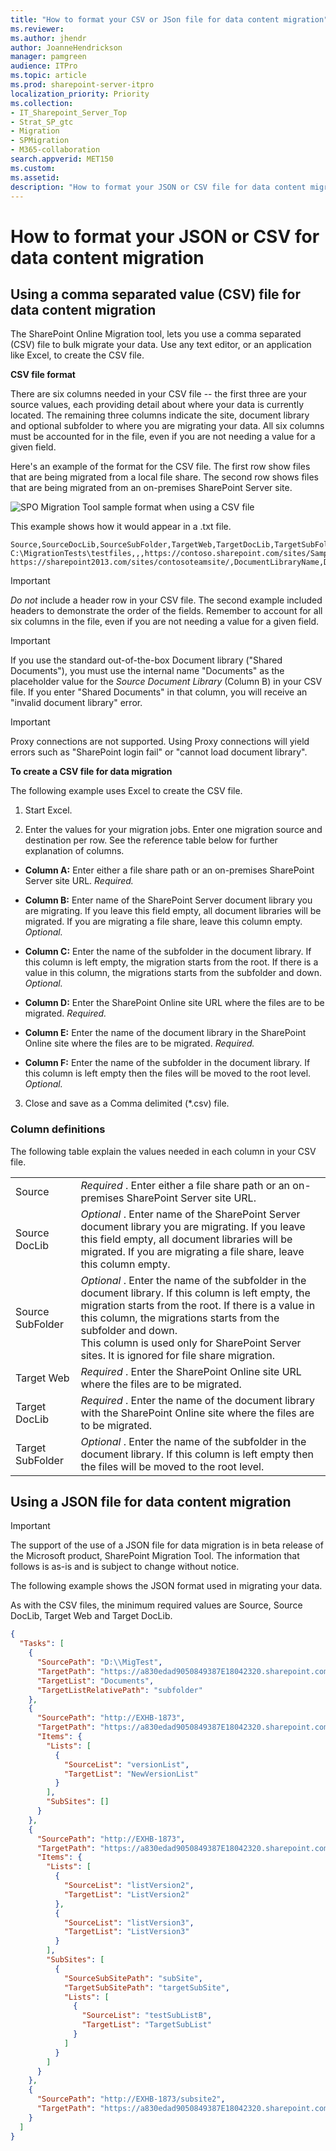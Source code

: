 ```yaml
---
title: "How to format your CSV or JSon file for data content migration"
ms.reviewer: 
ms.author: jhendr
author: JoanneHendrickson
manager: pamgreen
audience: ITPro
ms.topic: article
ms.prod: sharepoint-server-itpro
localization_priority: Priority
ms.collection: 
- IT_Sharepoint_Server_Top
- Strat_SP_gtc
- Migration
- SPMigration
- M365-collaboration
search.appverid: MET150
ms.custom: 
ms.assetid: 
description: "How to format your JSON or CSV file for data content migration"
---
```


# How to format your JSON or CSV for data content migration

  
## Using a comma separated value (CSV) file for data content migration

The SharePoint Online Migration tool, lets you use a comma separated (CSV) file to bulk migrate your data. Use any text editor, or an application like Excel, to create the CSV file.
  
 **CSV file format**
  
There are six columns needed in your CSV file -- the first three are your source values, each providing detail about where your data is currently located. The remaining three columns indicate the site, document library and optional subfolder to where you are migrating your data. All six columns must be accounted for in the file, even if you are not needing a value for a given field.
  
Here's an example of the format for the CSV file. The first row show files that are being migrated from a local file share. The second row shows files that are being migrated from an on-premises SharePoint Server site.
  
![SPO Migration Tool sample format when using a CSV file](media/73fadfad-77ad-4d3a-b738-bc7063bc2659.jpg)
  
This example shows how it would appear in a .txt file.
  
```
Source,SourceDocLib,SourceSubFolder,TargetWeb,TargetDocLib,TargetSubFolder
C:\MigrationTests\testfiles,,,https://contoso.sharepoint.com/sites/Sample/,DocLibraryName,DocLibraryName_subfolder
https://sharepoint2013.com/sites/contosoteamsite/,DocumentLibraryName,DocLibrarySubfolder_name,https://contoso.sharepoint.com/sites/Sample/,DocLibraryName,DocLibraryName_subfolder

```

> [!IMPORTANT]
>  *Do not*  include a header row in your CSV file. The second example included headers to demonstrate the order of the fields. Remember to account for all six columns in the file, even if you are not needing a value for a given field. 
  
> [!IMPORTANT]
> If you use the standard out-of-the-box Document library ("Shared Documents"), you must use the internal name "Documents" as the placeholder value for the  *Source Document Library*  (Column B) in your CSV file. If you enter "Shared Documents" in that column, you will receive an "invalid document library" error. 
  
> [!IMPORTANT]
> Proxy connections are not supported. Using Proxy connections will yield errors such as "SharePoint login fail" or "cannot load document library". 
  
 **To create a CSV file for data migration**
  
The following example uses Excel to create the CSV file.
  
1. Start Excel.
    
2. Enter the values for your migration jobs. Enter one migration source and destination per row. See the reference table below for further explanation of columns.
    
  - **Column A:** Enter either a file share path or an on-premises SharePoint Server site URL.  *Required.* 
    
  - **Column B:** Enter name of the SharePoint Server document library you are migrating. If you leave this field empty, all document libraries will be migrated. If you are migrating a file share, leave this column empty.  *Optional.* 
    
  - **Column C:** Enter the name of the subfolder in the document library. If this column is left empty, the migration starts from the root. If there is a value in this column, the migrations starts from the subfolder and down.  *Optional.* 
    
  - **Column D:** Enter the SharePoint Online site URL where the files are to be migrated.  *Required.* 
    
  - **Column E:** Enter the name of the document library in the SharePoint Online site where the files are to be migrated.  *Required.* 
    
  - **Column F:** Enter the name of the subfolder in the document library. If this column is left empty then the files will be moved to the root level.  *Optional.* 
    
3. Close and save as a Comma delimited (\*.csv) file.
    
### Column definitions

The following table explain the values needed in each column in your CSV file.
  
|||
|:-----|:-----|
|Source  <br/> | *Required*  . Enter either a file share path or an on-premises SharePoint Server site URL.  <br/> |
|Source DocLib  <br/> | *Optional*  . Enter name of the SharePoint Server document library you are migrating. If you leave this field empty, all document libraries will be migrated. If you are migrating a file share, leave this column empty.  <br/> |
|Source SubFolder  <br/> | *Optional*  . Enter the name of the subfolder in the document library. If this column is left empty, the migration starts from the root. If there is a value in this column, the migrations starts from the subfolder and down.  <br/> This column is used only for SharePoint Server sites. It is ignored for file share migration.  <br/> |
|Target Web  <br/> | *Required*  . Enter the SharePoint Online site URL where the files are to be migrated.  <br/> |
|Target DocLib  <br/> | *Required*  . Enter the name of the document library with the SharePoint Online site where the files are to be migrated.  <br/> |
|Target SubFolder  <br/> | *Optional*  . Enter the name of the subfolder in the document library. If this column is left empty then the files will be moved to the root level.  <br/> |

## Using a JSON file for data content migration

> [!IMPORTANT]
> The support of the use of a JSON file for data migration is in beta release of the Microsoft product, SharePoint Migration Tool. The information that follows is as-is and is subject to change without notice. 


The following example shows the JSON format used in migrating your data.

As with the CSV files, the minimum required values are Source, Source DocLib, Target Web and Target DocLib.  

```json
{
  "Tasks": [
    {
      "SourcePath": "D:\\MigTest",
      "TargetPath": "https://a830edad9050849387E18042320.sharepoint.com",
      "TargetList": "Documents",
      "TargetListRelativePath": "subfolder"
    },
    {
      "SourcePath": "http://EXHB-1873",
      "TargetPath": "https://a830edad9050849387E18042320.sharepoint.com",
      "Items": {
        "Lists": [
          {
            "SourceList": "versionList",
            "TargetList": "NewVersionList"
          }
        ],
        "SubSites": []
      }
    },
    {
      "SourcePath": "http://EXHB-1873",
      "TargetPath": "https://a830edad9050849387E18042320.sharepoint.com",
      "Items": {
        "Lists": [
          {
            "SourceList": "listVersion2",
            "TargetList": "ListVersion2"
          },
          {
            "SourceList": "listVersion3",
            "TargetList": "ListVersion3"
          }
        ],
        "SubSites": [
          {
            "SourceSubSitePath": "subSite",
            "TargetSubSitePath": "targetSubSite",
            "Lists": [
              {
                "SourceList": "testSubListB",
                "TargetList": "TargetSubList"
              }
            ]
          }
        ]
      }
    },
    {
      "SourcePath": "http://EXHB-1873/subsite2",
      "TargetPath": "https://a830edad9050849387E18042320.sharepoint.com/targetSubSite2"
    }
  ]
}
```
   

